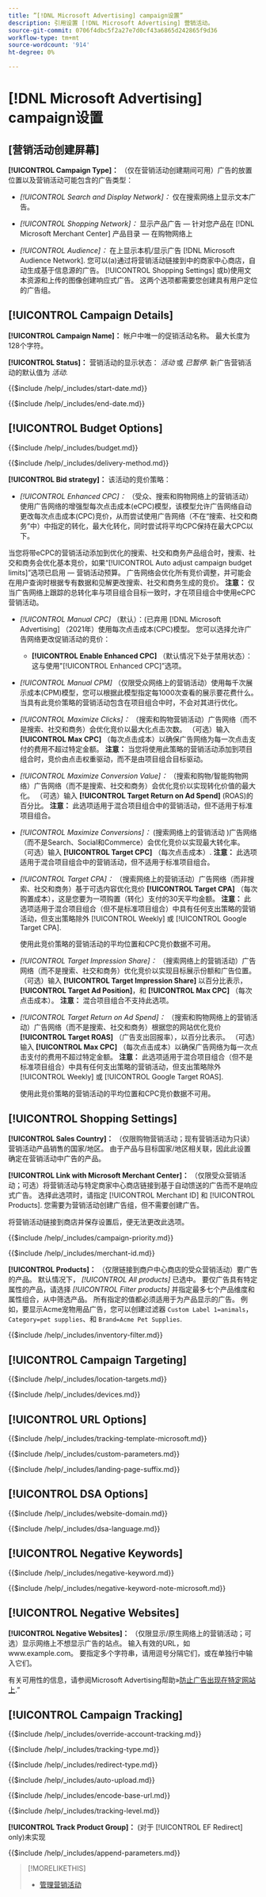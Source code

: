 ```yaml
---
title: ”[!DNL Microsoft Advertising] campaign设置”
description: 引用设置 [!DNL Microsoft Advertising] 营销活动。
source-git-commit: 0706f4dbc5f2a27e7d0cf43a6865d242865f9d36
workflow-type: tm+mt
source-wordcount: '914'
ht-degree: 0%

---
```


# [!DNL Microsoft Advertising] campaign设置

## \[营销活动创建屏幕\]

**[!UICONTROL Campaign Type]：** （仅在营销活动创建期间可用）广告的放置位置以及营销活动可能包含的广告类型：

* *[!UICONTROL Search and Display Network]：* 仅在搜索网络上显示文本广告。

* *[!UICONTROL Shopping Network]：* 显示产品广告 — 针对您产品在 [!DNL Microsoft Merchant Center] 产品目录 — 在购物网络上

* *[!UICONTROL Audience]：* 在上显示本机/显示广告 [!DNL Microsoft Audience Network]. 您可以(a)通过将营销活动链接到中的商家中心商店，自动生成基于信息源的广告。 [!UICONTROL Shopping Settings] 或b)使用文本资源和上传的图像创建响应式广告。 这两个选项都需要您创建具有用户定位的广告组。

## [!UICONTROL Campaign Details]

**[!UICONTROL Campaign Name]：** 帐户中唯一的促销活动名称。 最大长度为128个字符。

**[!UICONTROL Status]：** 营销活动的显示状态： *活动* 或 *已暂停*. 新广告营销活动的默认值为 *活动*.

<!-- **[!UICONTROL Start Date]:** -->

{{$include /help/_includes/start-date.md}}

<!-- **[!UICONTROL End Date]:** -->

{{$include /help/_includes/end-date.md}}

## [!UICONTROL Budget Options]

<!-- **[!UICONTROL Budget]:** -->

{{$include /help/_includes/budget.md}}

<!-- **[!UICONTROL Delivery Method]:** -->

{{$include /help/_includes/delivery-method.md}}

**[!UICONTROL Bid strategy]：** 该活动的竞价策略：

* *[!UICONTROL Enhanced CPC]：* （受众、搜索和购物网络上的营销活动）使用广告网络的增强型每次点击成本(eCPC)模型，该模型允许广告网络自动更改每次点击成本(CPC)竞价，从而尝试使用广告网络（不在“搜索、社交和商务”中）中指定的转化，最大化转化，同时尝试将平均CPC保持在最大CPC以下。

当您将带eCPC的营销活动添加到优化的搜索、社交和商务产品组合时，搜索、社交和商务会优化基本竞价，如果“[!UICONTROL Auto adjust campaign budget limits]”选项已启用 — 营销活动预算。 广告网络会优化所有竞价调整，并可能会在用户查询时根据专有数据和见解更改搜索、社交和商务生成的竞价。 **注意：** 仅当广告网络上跟踪的总转化率与项目组合目标一致时，才在项目组合中使用eCPC营销活动。

* *[!UICONTROL Manual CPC]* （默认）：(已弃用 [!DNL Microsoft Advertising] （2021年）使用每次点击成本(CPC)模型。 您可以选择允许广告网络更改促销活动的竞价：

   * **[!UICONTROL Enable Enhanced CPC]** （默认情况下处于禁用状态）：这与使用&quot;[!UICONTROL Enhanced CPC]”选项。

* *[!UICONTROL Manual CPM]* （仅限受众网络上的营销活动）使用每千次展示成本(CPM)模型，您可以根据此模型指定每1000次查看的展示要花费什么。 当具有此竞价策略的营销活动包含在项目组合中时，不会对其进行优化。

* *[!UICONTROL Maximize Clicks]：* （搜索和购物营销活动）广告网络（而不是搜索、社交和商务）会优化竞价以最大化点击次数。 （可选）输入 **[!UICONTROL Max CPC]** （每次点击成本）以确保广告网络为每一次点击支付的费用不超过特定金额。 **注意：** 当您将使用此策略的营销活动添加到项目组合时，竞价由点击权重驱动，而不是由项目组合目标驱动。

* *[!UICONTROL Maximize Conversion Value]：* （搜索和购物/智能购物网络）广告网络（而不是搜索、社交和商务）会优化竞价以实现转化价值的最大化。 （可选）输入 **[!UICONTROL Target Return on Ad Spend]** (ROAS)的百分比。 **注意：** 此选项适用于混合项目组合中的营销活动，但不适用于标准项目组合。

* *[!UICONTROL Maximize Conversions]：* (搜索网络上的营销活动 <!-- future: and audience network -->)广告网络（而不是Search、Social和Commerce）会优化竞价以实现最大转化率。 （可选）输入 **[!UICONTROL Target CPC]** （每次点击成本）<!-- future: ; for audience campaigns, you can also enter an optional [!UICONTROL Target CPA] (cost per acquisition) -->. **注意：** 此选项适用于混合项目组合中的营销活动，但不适用于标准项目组合。

* *[!UICONTROL Target CPA]：* （搜索网络上的营销活动）广告网络（而非搜索、社交和商务）基于可选内容优化竞价 **[!UICONTROL Target CPA]** （每次购置成本），这是您要为一项购置（转化）支付的30天平均金额。 **注意：** 此选项适用于混合项目组合（但不是标准项目组合）中具有任何支出策略的营销活动，但支出策略除外 [!UICONTROL Weekly] 或 [!UICONTROL Google Target CPA].

  使用此竞价策略的营销活动的平均位置和CPC竞价数据不可用。

* *[!UICONTROL Target Impression Share]：* （搜索网络上的营销活动）广告网络（而不是搜索、社交和商务）优化竞价以实现目标展示份额和广告位置。 （可选）输入 **[!UICONTROL Target Impression Share]** 以百分比表示， **[!UICONTROL Target Ad Position]**，和 **[!UICONTROL Max CPC]** （每次点击成本）。 **注意：** 混合项目组合不支持此选项。

* *[!UICONTROL Target Return on Ad Spend]：*  （搜索和购物网络上的营销活动）广告网络（而不是搜索、社交和商务）根据您的网站优化竞价 **[!UICONTROL Target ROAS]** （广告支出回报率），以百分比表示。 （可选）输入 **[!UICONTROL Max CPC]** （每次点击成本）以确保广告网络为每一次点击支付的费用不超过特定金额。 **注意：** 此选项适用于混合项目组合（但不是标准项目组合）中具有任何支出策略的营销活动，但支出策略除外 [!UICONTROL Weekly] 或 [!UICONTROL Google Target ROAS].

  使用此竞价策略的营销活动的平均位置和CPC竞价数据不可用。

## [!UICONTROL Shopping Settings]

**[!UICONTROL Sales Country]：** （仅限购物营销活动；现有营销活动为只读）营销活动产品销售的国家/地区。 由于产品与目标国家/地区相关联，因此此设置确定在营销活动中广告的产品。

<!-- **[!UICONTROL Campaign Priority]:** -->

**[!UICONTROL Link with Microsoft Merchant Center]：** （仅限受众营销活动；可选）将营销活动与特定商家中心商店链接到基于自动馈送的广告而不是响应式广告。 选择此选项时，请指定 [!UICONTROL Merchant ID] 和 [!UICONTROL Products]. 您需要为营销活动创建广告组，但不需要创建广告。

将营销活动链接到商店并保存设置后，便无法更改此选项。

{{$include /help/_includes/campaign-priority.md}}

<!-- **[!UICONTROL Merchant ID]:** -->

{{$include /help/_includes/merchant-id.md}}


**[!UICONTROL Products]：** （仅限链接到商户中心商店的受众营销活动）要广告的产品。 默认情况下， *[!UICONTROL All products]* 已选中。 要仅广告具有特定属性的产品，请选择 *[!UICONTROL Filter products]* 并指定最多七个产品维度和属性组合，从中筛选产品。 所有指定的值都必须适用于为产品显示的广告。 例如，要显示Acme宠物用品广告，您可以创建过滤器 `Custom Label 1=animals`， `Category=pet supplies`、和 `Brand=Acme Pet Supplies`.

<!-- **[!UICONTROL Inventory Filter]:** -->

{{$include /help/_includes/inventory-filter.md}}

## [!UICONTROL Campaign Targeting]

<!-- **[!UICONTROL Location Targets]:** -->

{{$include /help/_includes/location-targets.md}}

<!-- **[!UICONTROL Devices]:** -->

{{$include /help/_includes/devices.md}}

## [!UICONTROL URL Options]

<!-- **[!UICONTROL Tracking Template]:** -->

{{$include /help/_includes/tracking-template-microsoft.md}}

<!-- **[!UICONTROL Custom Parameters]:** -->

{{$include /help/_includes/custom-parameters.md}}

<!-- **[!UICONTROL Landing Page Suffix]:** -->

{{$include /help/_includes/landing-page-suffix.md}}

## [!UICONTROL DSA Options]

<!-- **[!UICONTROL Website Domain]:** -->

{{$include /help/_includes/website-domain.md}}

<!-- **[!UICONTROL DSA Language]:** -->

{{$include /help/_includes/dsa-language.md}}

## [!UICONTROL Negative Keywords]

<!-- **[!UICONTROL Negative Keywords]:** -->

{{$include /help/_includes/negative-keyword.md}}

<!-- Note for **[!UICONTROL Negative Keywords]:** -->

{{$include /help/_includes/negative-keyword-note-microsoft.md}}

## [!UICONTROL Negative Websites]

**[!UICONTROL Negative Websites]：** （仅限显示/原生网络上的营销活动；可选）显示网络上不想显示广告的站点。 输入有效的URL，如www.example.com。 要指定多个字符串，请用逗号分隔它们，或在单独行中输入它们。

有关可用性的信息，请参阅Microsoft Advertising帮助»[防止广告出现在特定网站上](https://help.ads.microsoft.com/#apex/bae/en/14061/0).”

## [!UICONTROL Campaign Tracking]

<!-- **[!UICONTROL Override Account Tracking]:** -->

{{$include /help/_includes/override-account-tracking.md}}

<!-- **[!UICONTROL Tracking Type]:** -->

{{$include /help/_includes/tracking-type.md}}

<!-- **[!UICONTROL Redirect Type]:** -->

{{$include /help/_includes/redirect-type.md}}

<!-- **[!UICONTROL Auto Upload]:** -->

{{$include /help/_includes/auto-upload.md}}

<!-- **[!UICONTROL Encode Base URL]:** -->

{{$include /help/_includes/encode-base-url.md}}

<!-- **[!UICONTROL Tracking Level]:** -->

{{$include /help/_includes/tracking-level.md}}

**[!UICONTROL Track Product Group]：** (对于 [!UICONTROL EF Redirect] only)未实现

<!-- **[!UICONTROL Append Parameters]:** -->

{{$include /help/_includes/append-parameters.md}}

>[!MORELIKETHIS]
>
>* [管理营销活动](/help/search-social-commerce/campaign-management/campaigns/campaign-manage.md)

